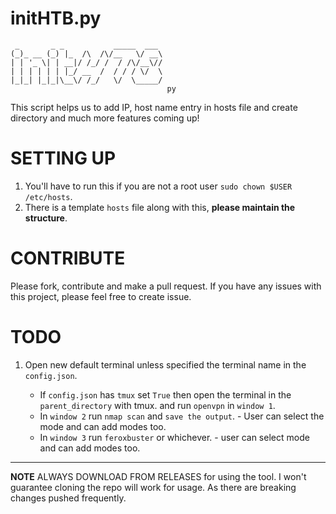 # initHTB.py

```
 _       _ _           _____  ___ 
(_)_ __ (_) |_  /\  /\/__   \/ __\
| | '_ \| | __|/ /_/ /  / /\/__\//
| | | | | | |_/ __  /  / / / \/  \
|_|_| |_|_|\__\/ /_/   \/  \_____/              
                                   py
```


This script helps us to add IP, host name entry in hosts file and create directory and much more features coming up!

# SETTING UP

1. You'll have to run this if you are not a root user `sudo chown $USER /etc/hosts`.
2. There is a template `hosts` file along with this, **please maintain the structure**.

# CONTRIBUTE

Please fork, contribute and make a pull request. If you have any issues with this project, please feel free to create issue.

# TODO

1. Open new default terminal unless specified the terminal name in the `config.json`. 
    
    - If `config.json` has `tmux` set `True` then open the terminal in the `parent_directory` with tmux.
    and run `openvpn` in `window 1`. 
    - In `window 2` run `nmap scan` and `save the output`. - User can select the mode and can add modes too.
    - In `window 3` run `feroxbuster` or whichever. - user can select mode and can add modes too.

---

**NOTE** ALWAYS DOWNLOAD FROM RELEASES for using the tool. I won't guarantee cloning the repo will work for usage. As there are breaking changes pushed frequently. 

